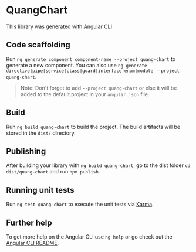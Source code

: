 # QuangChart

This library was generated with [Angular CLI](https://github.com/angular/angular-cli) 

## Code scaffolding

Run `ng generate component component-name --project quang-chart` to generate a new component. You can also use `ng generate directive|pipe|service|class|guard|interface|enum|module --project quang-chart`.
> Note: Don't forget to add `--project quang-chart` or else it will be added to the default project in your `angular.json` file. 

## Build

Run `ng build quang-chart` to build the project. The build artifacts will be stored in the `dist/` directory.

## Publishing

After building your library with `ng build quang-chart`, go to the dist folder `cd dist/quang-chart` and run `npm publish`.

## Running unit tests

Run `ng test quang-chart` to execute the unit tests via [Karma](https://karma-runner.github.io).

## Further help

To get more help on the Angular CLI use `ng help` or go check out the [Angular CLI README](https://github.com/angular/angular-cli/blob/master/README.md).
